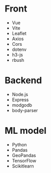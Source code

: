 # Front 
<ul>
<li>Vue</li>
<li>Vite</li>
<li>Leaflet</li>
<li>Axios</li>
<li>Cors</li>
<li>dotenv</li>
<li>h3-js</li>
<li>rbush</li>
</ul>

# Backend
<ul>
<li>Node.js</li>
<li>Express</li>
<li>modgodb</li>
<li>body-parser</li>
</ul>

# ML model
<ul>
<li>Python</li>
<li>Pandas</li>
<li>GeoPandas</li>
<li>TensorFlow</li>
<li>Scikitlearn</li>
</ul>

